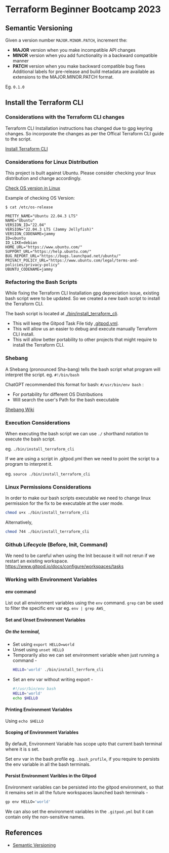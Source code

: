 # Terraform Beginner Bootcamp 2023

## Semantic Versioning

Given a version number `MAJOR.MINOR.PATCH`, increment the:

- **MAJOR** version when you make incompatible API changes
- **MINOR** version when you add functionality in a backward compatible manner
- **PATCH** version when you make backward compatible bug fixes
Additional labels for pre-release and build metadata are available as extensions to the MAJOR.MINOR.PATCH format.

Eg. `0.1.0`

## Install the Terraform CLI

### Considerations with the Terraform CLI changes
Terraform CLI Installation instructions has changed due to gpg keyring changes. So incorporate the changes as per the Offical Terraform CLI guide to the script.

[Install Terraform CLI](https://developer.hashicorp.com/terraform/tutorials/aws-get-started/install-cli)

### Considerations for Linux Distribution
This project is built against Ubuntu.
Please consider checking your linux distribution and change accordingly.

[Check OS version in Linux](https://www.cyberciti.biz/faq/how-to-check-os-version-in-linux-command-line/)

Example of checking OS Version:
```
$ cat /etc/os-release 

PRETTY_NAME="Ubuntu 22.04.3 LTS"
NAME="Ubuntu"
VERSION_ID="22.04"
VERSION="22.04.3 LTS (Jammy Jellyfish)"
VERSION_CODENAME=jammy
ID=ubuntu
ID_LIKE=debian
HOME_URL="https://www.ubuntu.com/"
SUPPORT_URL="https://help.ubuntu.com/"
BUG_REPORT_URL="https://bugs.launchpad.net/ubuntu/"
PRIVACY_POLICY_URL="https://www.ubuntu.com/legal/terms-and-policies/privacy-policy"
UBUNTU_CODENAME=jammy
```

### Refactoring the Bash Scripts
While fixing the Terraform CLI Installation gpg depreciation issue, existing bash script were to be updated. So we created a new bash script to install the Terraform CLI.

The bash script is located at [./bin/install_terraform_cli](./bin/install_terraform_cli).

- This will keep the Gitpod Task File tidy [.gitpod.yml](.gitpod.yml).
- This will allow us an easier to debug and execute manually Terraform CLI install.
- This will allow better portability to other projects that might require to install the Terraform CLI.

### Shebang

A Shebang (pronounced Sha-bang) tells the bash script what program will interpret the script. eg. `#!/bin/bash`

ChatGPT recommended this format for bash: `#/usr/bin/env bash` :
- For portability for different OS Distributions
- Will search the user's Path for the bash executable

[Shebang Wiki](https://en.wikipedia.org/wiki/Shebang_(Unix))

### Execution Considerations

When executing the bash script we can use `./` shorthand notation to execute the bash script.

eg. `./bin/install_terraform_cli`

If we are using a script in .gitpod.yml then we need to point the script to a program to interpret it.

eg. `source ./bin/install_terraform_cli`

### Linux Permissions Considerations

In order to make our bash scripts executable we need to change linux permission for the fix to be executable at the user mode.

```sh
chmod u+x ./bin/install_terraform_cli
```

Alternatively,
```sh
chmod 744 ./bin/install_terraform_cli
```

### Github Lifecycle (Before, Init, Command)
We need to be careful when using the Init because it will not rerun if we restart an existing workspace.
https://www.gitpod.io/docs/configure/workspaces/tasks

### Working with Environment Variables

#### env command

List out all environment variables using the `env` command.
`grep` can be used to filter the specific env var eg. `env | grep AWS_`

#### Set and Unset Environment Variables

##### On the terminal,
- Set using `export HELLO=world`
- Unset using `unset HELLO`
- Temporarily also we can set environment variable when just running a command - 
    ```sh
    HELLO='world' ./bin/install_terrform_cli
    ```
- Set an env var without writing export -
    ```sh
    #!/usr/bin/env bash
    HELLO='world'
    echo $HELLO
    ```
#### Printing Environment Variables

Using `echo $HELLO`

#### Scoping of Environment Variables

By default, Environment Variable has scope upto that current bash terminal where it is s set.

Set env var in the bash profile eg. `.bash_profile`, if you require to persists the env variable in all the bash terminals.

#### Persist Environment Varibles in the Gitpod

Environment variables can be persisted into the gitpod environment, so that it remains set in all the future workspaces launched bash terminals -

```sh
gp env HELLO='world'
```

We can also set the environment variables in the `.gitpod.yml` but it can contain only the non-sensitive names. 

## References
- [Semantic Versioning](https://semver.org/)
